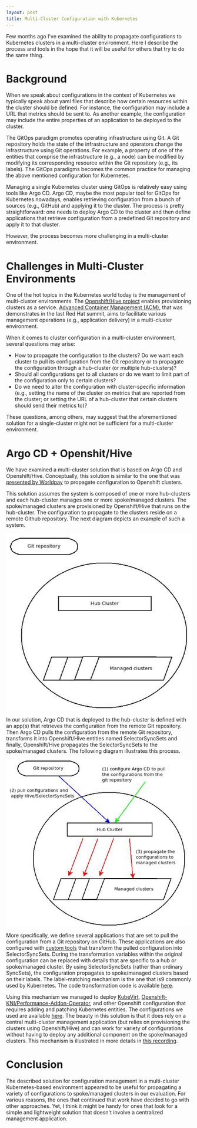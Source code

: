 ```yaml
---
layout: post
title: Multi-Cluster Configuration with Kubernetes
---
```


Few months ago I've examined the ability to propagate configurations to Kubernetes clusters in a multi-cluster environment. Here I describe the process and tools in the hope that it will be useful for others that try to do the same thing.

# Background

When we speak about configurations in the context of Kubernetes we typically speak about yaml files that describe how certain resources within the cluster should be defined. For instance, the configuration may include a URL that metrics should be sent to. As another example, the configuration may include the entire properties of an application to be deployed to the cluster.  

The GitOps paradigm promotes operating infrastructure using Git. A Git repository holds the state of the infrastructure and operators change the infrastructure using Git operations. For example, a property of one of the entities that comprise the infrastructure (e.g., a node) can be modified by modifying its corresponding resource within the Git repository (e.g., its labels). The GitOps paradigms becomes the common practice for managing the above mentioned configuration for Kubernetes.  

Managing a single Kubernetes cluster using GitOps is relatively easy using tools like Argo CD. Argo CD, maybe the most popular tool for GitOps for Kubernetes nowadays, enables retrieving configuration from a bunch of sources (e.g., GitHub) and applying it to the cluster. The process is pretty straightforward: one needs to deploy Argo CD to the cluster and then define applications that retrieve configuration from a predefined Git repository and apply it to that cluster.  

However, the process becomes more challenging in a multi-cluster environment.  

# Challenges in Multi-Cluster Environments

One of the hot topics in the Kubernetes world today is the management of multi-cluster environments. The [Openshift/Hive project](https://github.com/openshift/hive) enables provisioning clusters as a service. [Advanced Container Management (ACM)](https://www.redhat.com/en/technologies/management/advanced-cluster-management), that was demonstrates in the last Red Hat summit, aims to facilitate various management operations (e.g., application delivery) in a multi-cluster environment.  

When it comes to cluster configuration in a multi-cluster environment, several questions may arise:
* How to propagate the configuration to the clusters? Do we want each cluster to pull its configuration from the Git repository or to propagate the configuration through a hub-cluster (or multiple hub-clusters)?
* Should all configurations get to all clusters or do we want to limit part of the configuration only to certain clusters?
* Do we need to alter the configuration with cluster-specific information (e.g., setting the name of the cluster on metrics that are reported from the cluster; or setting the URL of a hub-cluster that certain clusters should send their metrics to)?

These questions, among others, may suggest that the aforementioned solution for a single-cluster might not be sufficient for a multi-cluster environment.

# Argo CD + Openshit/Hive

We have examined a multi-cluster solution that is based on Argo CD and Openshift/Hive. Conceptually, this solution is similar to the one that was [presented by Worldpay](https://assets.openshift.com/hubfs/Worldpay-fis-openshift-commons_COMMENTS.pptx.pdf) to propagate configuration to Openshift clusters.

This solution assumes the system is composed of one or more hub-clusters and each hub-cluster manages one or more spoke/managed clusters. The spoke/managed clusters are provisioned by Openshift/Hive that runs on the hub-cluster. The configuration to propagate to the clusters reside on a remote Github repository. The next diagram depicts an example of such a system.

![Multi-cluster environment](../images/multi-cluster-conf/multi-cluster-gitops.png)

In our solution, Argo CD that is deployed to the hub-cluster is defined with an app(s) that retrieves the configuration from the remote Git repository. Then Argo CD pulls the configuration from the remote Git repository, transforms it into Openshift/Hive entities named SelectorSyncSets and finally, Openshift/Hive propagates the SelectorSyncSets to the spoke/managed clusters. The following diagram illustrates this process.

![Argo CD and Openshift/Hive](../images/multi-cluster-conf/argo-hive.png)

More specifically, we define several applications that are set to pull the configuration from a Git repository on GitHub. These applications are also configured with [custom tools](https://argoproj.github.io/argo-cd/operator-manual/custom_tools/) that transform the pulled configuration into SelectorSyncSets. During the transformation variables within the original configuration can be replaced with details that are specific to a hub or spoke/managed cluster. By using SelectorSyncSets (rather than ordinary SyncSets), the configuration propagates to spoke/managed clusters based on their labels. The label-matching mechanism is the one that is9 commonly used by Kubernetes. The code transformation code is available [here](https://github.com/ahadas/syncset-gen).  

Using this mechanism we managed to deploy [KubeVirt](https://kubevirt.io/), [Openshift-KNI/Performance-Addon-Operator](https://github.com/openshift-kni/performance-addon-operators), and other Openshift configuration that requires adding and patching Kubernetes entities. The configurations we used are available [here](https://github.com/danielerez/acm-gitops). The beauty in this solution is that it does rely on a central multi-cluster management application (but relies on provisioning the clusters using Openshift/Hive) and can work for variety of configurations without having to deploy any additional component on the spoke/managed clusters. This mechanism is illustrated in more details in [this recording](https://youtu.be/E4lJSd7Q874).

# Conclusion 

The described solution for configuration management in a multi-cluster Kubernetes-based environment appeared to be useful for propagating a variety of configurations to spoke/managed clusters in our evaluation. For various reasons, the ones that continued that work have decided to go with other approaches. Yet, I think it might be handy for ones that look for a simple and lightweight solution that doesn't involve a centralized management application.

